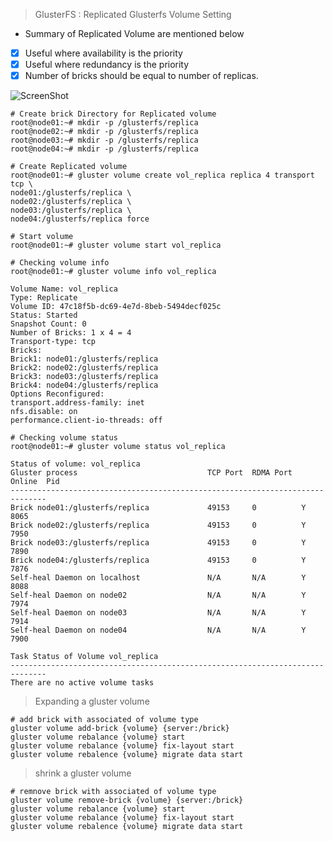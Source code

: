 >GlusterFS : Replicated Glusterfs Volume Setting
* Summary of Replicated Volume are mentioned below
- [x] Useful where availability is the priority
- [x] Useful where redundancy is the priority
- [x] Number of bricks should be equal to number of replicas. 

![ScreenShot](https://cloud.githubusercontent.com/assets/10970993/7412379/d75272a6-ef5f-11e4-869a-c355e8505747.png)
```
# Create brick Directory for Replicated volume
root@node01:~# mkdir -p /glusterfs/replica 
root@node02:~# mkdir -p /glusterfs/replica 
root@node03:~# mkdir -p /glusterfs/replica 
root@node04:~# mkdir -p /glusterfs/replica 

# Create Replicated volume 
root@node01:~# gluster volume create vol_replica replica 4 transport tcp \
node01:/glusterfs/replica \
node02:/glusterfs/replica \
node03:/glusterfs/replica \
node04:/glusterfs/replica force

# Start volume
root@node01:~# gluster volume start vol_replica

# Checking volume info
root@node01:~# gluster volume info vol_replica

Volume Name: vol_replica
Type: Replicate
Volume ID: 47c18f5b-dc69-4e7d-8beb-5494decf025c
Status: Started
Snapshot Count: 0
Number of Bricks: 1 x 4 = 4
Transport-type: tcp
Bricks:
Brick1: node01:/glusterfs/replica
Brick2: node02:/glusterfs/replica
Brick3: node03:/glusterfs/replica
Brick4: node04:/glusterfs/replica
Options Reconfigured:
transport.address-family: inet
nfs.disable: on
performance.client-io-threads: off

# Checking volume status
root@node01:~# gluster volume status vol_replica

Status of volume: vol_replica
Gluster process                             TCP Port  RDMA Port  Online  Pid
------------------------------------------------------------------------------
Brick node01:/glusterfs/replica             49153     0          Y       8065 
Brick node02:/glusterfs/replica             49153     0          Y       7950 
Brick node03:/glusterfs/replica             49153     0          Y       7890 
Brick node04:/glusterfs/replica             49153     0          Y       7876 
Self-heal Daemon on localhost               N/A       N/A        Y       8088 
Self-heal Daemon on node02                  N/A       N/A        Y       7974 
Self-heal Daemon on node03                  N/A       N/A        Y       7914 
Self-heal Daemon on node04                  N/A       N/A        Y       7900 
 
Task Status of Volume vol_replica
------------------------------------------------------------------------------
There are no active volume tasks
```
>Expanding a gluster volume
```
# add brick with associated of volume type
gluster volume add-brick {volume} {server:/brick}
gluster volume rebalance {volume} start
gluster volume rebalance {volume} fix-layout start
gluster volume rebalence {volume} migrate data start
```
>shrink a gluster volume
```
# remnove brick with associated of volume type
gluster volume remove-brick {volume} {server:/brick}
gluster volume rebalance {volume} start
gluster volume rebalance {volume} fix-layout start
gluster volume rebalence {volume} migrate data start
```
